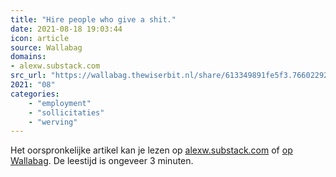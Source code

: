 ```yaml
---
title: "Hire people who give a shit."
date: 2021-08-18 19:03:44
icon: article
source: Wallabag
domains:
- alexw.substack.com
src_url: "https://wallabag.thewiserbit.nl/share/613349891fe5f3.76602292"
2021: "08"
categories:
    - "employment"
    - "sollicitaties"
    - "werving"
---
```

Het oorspronkelijke artikel kan je lezen op [alexw.substack.com](https://alexw.substack.com/p/hire?mc_cid=5c9472822e&amp;mc_eid=91988bade5) of [op Wallabag](https://wallabag.thewiserbit.nl/share/613349891fe5f3.76602292). De leestijd is ongeveer 3 minuten.
